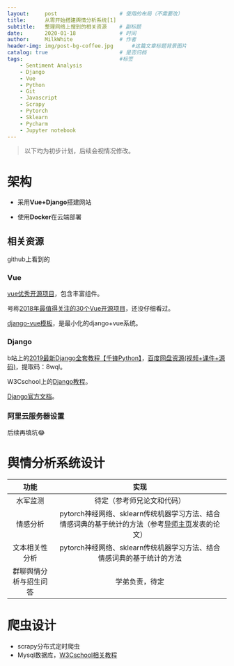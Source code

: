 ```yaml
---
layout:     post                    # 使用的布局（不需要改）
title:      从零开始搭建舆情分析系统[1]
subtitle:   整理网络上搜到的相关资源 	# 副标题
date:       2020-01-18              # 时间
author:     MilkWhite               # 作者
header-img: img/post-bg-coffee.jpg    	#这篇文章标题背景图片
catalog: true                       # 是否归档
tags:                               #标签
    - Sentiment Analysis
    - Django
    - Vue
    - Python
    - Git
    - Javascript
    - Scrapy
    - Pytorch
    - Sklearn
    - Pycharm
    - Jupyter notebook
---
```

> 以下均为初步计划，后续会视情况修改。

# 架构
* 采用**Vue+Django**搭建网站

* 使用**Docker**在云端部署


## 相关资源
github上看到的

### Vue
[vue优秀开源项目](https://github.com/PanJiaChen/vue-element-admin)，包含丰富组件。

号称[2018年最值得关注的30个Vue开源项目](https://blog.fundebug.com/2018/05/29/30-amazing-vuejs-open-source/)，还没仔细看过。

[django-vue模板](https://github.com/gtalarico/django-vue-template)，是最小化的django+vue系统。

### Django

b站上的[2019最新Django全套教程【千锋Python】](https://www.bilibili.com/video/av57516522?p=1)，[百度网盘资源(视频+课件+源码)](https://pan.baidu.com/s/1yfWuClO00FpU3uCQtRiwbg)，提取码：8wql。

W3Cschool上的[Django教程](https://www.w3cschool.cn/django/django-first-app.html)。

[Django官方文档](https://docs.djangoproject.com/en/3.0/contents/)。

### 阿里云服务器设置
后续再填坑😂

# 舆情分析系统设计

|	功能		|	实现		|
|	:----:	|	:----:	|
|	水军监测	|	待定（参考师兄论文和代码）		|
|	情感分析	|	pytorch神经网络、sklearn传统机器学习方法、结合情感词典的基于统计的方法（参考[导师主页](http://www.hitsz.edu.cn/teacher/view/id-492.html)发表的论文）	|
|	文本相关性分析	|	pytorch神经网络、sklearn传统机器学习方法、结合情感词典的基于统计的方法	|
|	群聊舆情分析与招生问答	|	学弟负责，待定	|


# 爬虫设计
* scrapy分布式定时爬虫
* Mysql数据库，[W3Cschool相关教程](https://www.w3cschool.cn/mysql/mysql-install.html)











